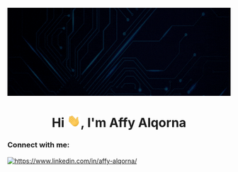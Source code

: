<p align="center">
  <img src="https://github.com/affyalqorna10/affyalqorna10/blob/0dcdc99c8588b91e34ef344c5a058d3bff4f323c/banner.gif" height="200"/>
</p>




<h1 align="center">Hi 
  <img src="https://raw.githubusercontent.com/ABSphreak/ABSphreak/master/gifs/Hi.gif" width="30px">, I'm Affy Alqorna</h1>
<p align="center">


<h3 align="left">Connect with me:</h3>
<p align="left">
<a href="https://www.linkedin.com/in/affy-alqorna/" target="blank"><img align="center" src="https://raw.githubusercontent.com/rahuldkjain/github-profile-readme-generator/master/src/images/icons/Social/linked-in-alt.svg" alt="https://www.linkedin.com/in/affy-alqorna/" height="20" width="30" /></a>
</p>
